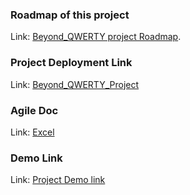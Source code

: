 ### Roadmap of this project
Link: [Beyond_QWERTY project Roadmap](https://lucid.app/lucidspark/7c318592-1fa8-46b2-8d6a-37c798535972/edit?viewport_loc=-2081%2C-404%2C3241%2C1467%2C0_0&invitationId=inv_9eecbf5c-374f-469f-b352-883f57a63486).

### Project Deployment Link
Link: [Beyond_QWERTY_Project](https://beyond-qwerty.vercel.app/) 
### Agile Doc
Link: [Excel](./Agile_Infosys_Springboard.xlsx)
### Demo Link
Link: [Project Demo link](https://drive.google.com/drive/folders/1Se5P3M0H2lLhc2FrhabsSIWj8r28BOpD)
